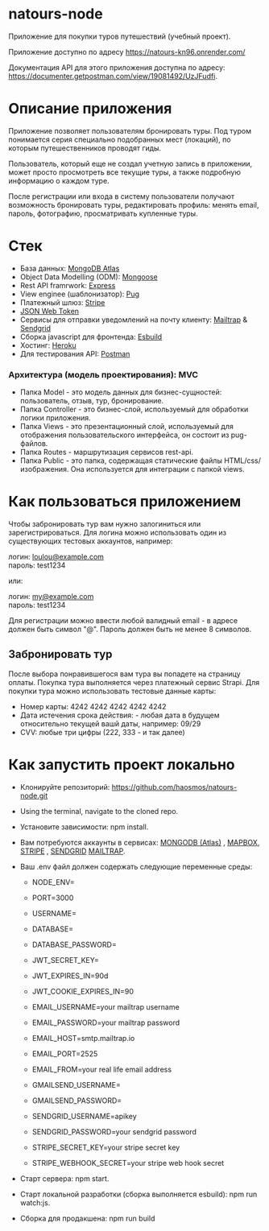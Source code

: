 # natours-node

Приложение для покупки туров путешествий (учебный проект).

Приложение доступно по адресу https://natours-kn96.onrender.com/

Документация API для этого приложения доступна по
адресу: https://documenter.getpostman.com/view/19081492/UzJFudfi.

# Описание приложения

Приложение позволяет пользователям бронировать туры. Под туром понимается серия
специально подобранных мест (локаций), по которым путешественников проводят
гиды.

Пользователь, который еще не создал учетную запись в приложении, может просто
просмотреть все текущие туры, а также подробную информацию о каждом туре.

После регистрации или входа в систему пользователи получают возможность
бронировать туры, редактировать профиль: менять email, пароль, фотографию,
просматривать купленные туры.

# Стек

- База данных: [MongoDB Atlas](https://www.mongodb.com/cloud/atlas)
- Object Data Modelling (ODM): [Mongoose](https://mongoosejs.com/)
- Rest API framrwork: [Express](http://expressjs.com/)
- View enginee (шаблонизатор): [Pug](https://pugjs.org/api/getting-started.html)
- Платежный шлюз: [Stripe](https://stripe.com/)
- [JSON Web Token](https://jwt.io/)
- Сервисы для отправки уведомлений на почту
  клиенту: [Mailtrap](https://mailtrap.io/) & [Sendgrid](https://sendgrid.com/)
- Сборка javascript для фронтенда: [Esbuild](https://esbuild.github.io/)
- Хостинг: [Heroku](https://www.heroku.com/)
- Для тестирования API: [Postman](https://www.getpostman.com/)

### Архитектура (модель проектирования): MVC

- Папка Model - это модель данных для бизнес-сущностей: пользователь, отзыв,
  тур, бронирование.
- Папка Controller - это бизнес-слой, используемый для обработки логики
  приложения.
- Папка Views - это презентационный слой, используемый для отображения
  пользовательского интерфейса, он состоит из pug-файлов.
- Папка Routes - маршрутизация сервисов rest-api.
- Папка Public - это папка, содержащая статические файлы HTML/css/изображения.
  Она используется для интеграции с папкой views.

# Как пользоваться приложением

Чтобы забронировать тур вам нужно залогиниться или зарегистрироваться. Для
логина можно использовать один из существующих тестовых аккаунтов, например:

логин: loulou@example.com\
пароль: test1234

или:

логин: my@example.com\
пароль: test1234

Для регистрации можно ввести любой валидный email - в адресе должен быть
символ "@". Пароль должен быть не менее 8 символов.

## Забронировать тур

После выбора понравившегося вам тура вы попадете на страницу оплаты. Покупка
тура выполняется через платежный сервис Strapi.
Для покупки тура можно использовать тестовые данные карты:

- Номер карты: 4242 4242 4242 4242 4242
- Дата истечения срока действия: - любая дата в будущем относительно текущей
  вашй даты, например: 09/29
- CVV: любые три цифры (222, 333 - и так далее)

# Как запустить проект локально

* Клонируйте репозиторий: https://github.com/haosmos/natours-node.git
* Using the terminal, navigate to the cloned repo.
* Установите зависимости: npm install.
* Вам потребуются аккаунты в
  сервисах: [MONGODB (Atlas)](https://www.mongodb.com/atlas)
  , [MAPBOX](https://www.mapbox.com/), [STRIPE](https://stripe.com/en-fi)
  , [SENDGRID](https://sendgrid.com/) [MAILTRAP](https://mailtrap.io/).
* Ваш .env файл должен содержать следующие переменные среды:
  * NODE_ENV=
  * PORT=3000
  
  * USERNAME=
  * DATABASE=
  * DATABASE_PASSWORD=
  * JWT_SECRET_KEY=
  * JWT_EXPIRES_IN=90d
  * JWT_COOKIE_EXPIRES_IN=90
  
  * EMAIL_USERNAME=your mailtrap username
  * EMAIL_PASSWORD=your mailtrap password
  * EMAIL_HOST=smtp.mailtrap.io
  * EMAIL_PORT=2525
  * EMAIL_FROM=your real life email address
  * GMAILSEND_USERNAME=
  * GMAILSEND_PASSWORD=
  
  * SENDGRID_USERNAME=apikey
  * SENDGRID_PASSWORD=your sendgrid password
  
  * STRIPE_SECRET_KEY=your stripe secret key
  * STRIPE_WEBHOOK_SECRET=your stripe web hook secret

* Старт сервера: npm start.
* Старт локальной разработки (сборка выполняется esbuild): npm run watch:js.
* Сборка для продакшена: npm run build
